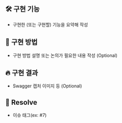 ## 🛠️ 구현 기능
  - 구현한 (또는 구현할) 기능을 요약해 작성

## 📝 구현 방법
  - 구현 방법 설명 또는 논의가 필요한 내용 작성 (Optional)

## 🔥 구현 결과
  - Swagger 캡처 이미지 등 (Optional)

## 🎯 Resolve
  - 이슈 태그(ex: #7)
